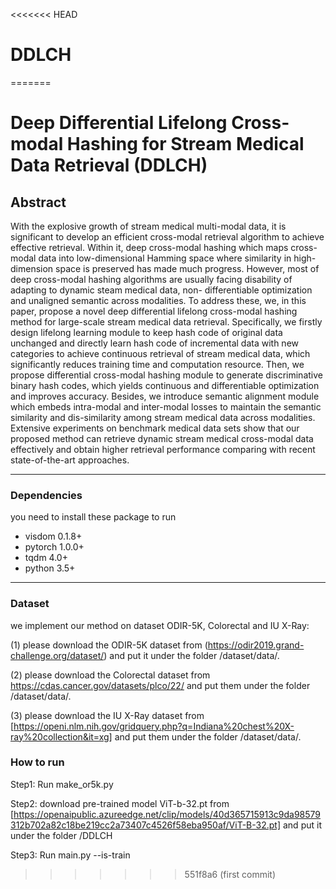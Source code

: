<<<<<<< HEAD

# DDLCH

=======

# Deep Differential Lifelong Cross-modal Hashing for Stream Medical Data Retrieval (DDLCH)

## Abstract

With the explosive growth of stream medical multi-modal data, it is significant to develop an
efficient cross-modal retrieval algorithm to achieve effective retrieval. Within it, deep cross-modal
hashing which maps cross-modal data into low-dimensional Hamming space where similarity in
high-dimension space is preserved has made much progress. However, most of deep cross-modal
hashing algorithms are usually facing disability of adapting to dynamic steam medical data, non-
differentiable optimization and unaligned semantic across modalities. To address these, we, in this
paper, propose a novel deep differential lifelong cross-modal hashing method for large-scale stream
medical data retrieval. Specifically, we firstly design lifelong learning module to keep hash code
of original data unchanged and directly learn hash code of incremental data with new categories
to achieve continuous retrieval of stream medical data, which significantly reduces training time
and computation resource. Then, we propose differential cross-modal hashing module to generate
discriminative binary hash codes, which yields continuous and differentiable optimization and
improves accuracy. Besides, we introduce semantic alignment module which embeds intra-modal and
inter-modal losses to maintain the semantic similarity and dis-similarity among stream medical data
across modalities. Extensive experiments on benchmark medical data sets show that our proposed
method can retrieve dynamic stream medical cross-modal data effectively and obtain higher retrieval
performance comparing with recent state-of-the-art approaches.

------

### Dependencies 

you need to install these package to run

- visdom 0.1.8+
- pytorch 1.0.0+
- tqdm 4.0+  
- python 3.5+

----

### Dataset

we implement our method on dataset ODIR-5K, Colorectal and IU X-Ray:

(1) please download the ODIR-5K dataset from (https://odir2019.grand-challenge.org/dataset/)  and put it under the folder /dataset/data/.

(2) please download the Colorectal dataset from https://cdas.cancer.gov/datasets/plco/22/ and put them under the folder /dataset/data/.

(3) please download the IU X-Ray dataset from [https://openi.nlm.nih.gov/gridquery.php?q=Indiana%20chest%20X-ray%20collection&it=xg] and put them under the folder /dataset/data/.

### How to run

Step1: Run make_or5k.py

Step2: download pre-trained model ViT-b-32.pt from [https://openaipublic.azureedge.net/clip/models/40d365715913c9da98579312b702a82c18be219cc2a73407c4526f58eba950af/ViT-B-32.pt] and put it under the folder /DDLCH

Step3:  Run main.py --is-train

>>>>>>> 551f8a6 (first commit)
